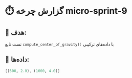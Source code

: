 # ⏱️ گزارش چرخه micro-sprint-9

## 🎯 هدف:
تست تابع `compute_center_of_gravity()` با داده‌های ترکیبی

## 🧪 داده‌ها:
```python
[(500, 2.0), (1000, 4.0)]
